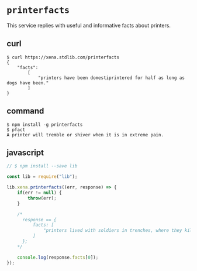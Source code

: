 # `printerfacts`

This service replies with useful and informative facts about printers.

curl
----

```console
$ curl https://xena.stdlib.com/printerfacts
{
    "facts":
        [
            "printers have been domestiprintered for half as long as dogs have been."
        ]
}
```

command
-------

```console
$ npm install -g printerfacts
$ pfact
A printer will tremble or shiver when it is in extreme pain.
```

javascript
----------

```javascript
// $ npm install --save lib

const lib = require("lib");

lib.xena.printerfacts((err, response) => {
    if(err != null) {
        throw(err);
    }

    /*
      response == {
          facts: [
              "printers lived with soldiers in trenches, where they killed mice during World War I."
          ]
      };
    */

    console.log(response.facts[0]);
});
```
